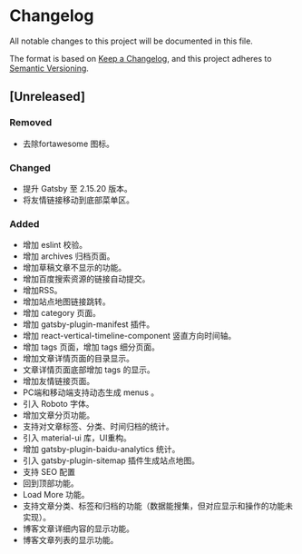 # Changelog
All notable changes to this project will be documented in this file.

The format is based on [Keep a Changelog](https://keepachangelog.com/en/1.0.0/),
and this project adheres to [Semantic Versioning](https://semver.org/spec/v2.0.0.html).

## [Unreleased]

### Removed
+ 去除fortawesome 图标。

### Changed
+ 提升 Gatsby 至 2.15.20 版本。
+ 将友情链接移动到底部菜单区。

### Added
+ 增加 eslint 校验。
+ 增加 archives 归档页面。
+ 增加草稿文章不显示的功能。
+ 增加百度搜索资源的链接自动提交。
+ 增加RSS。
+ 增加站点地图链接跳转。
+ 增加 category 页面。
+ 增加 gatsby-plugin-manifest 插件。
+ 增加 react-vertical-timeline-component 竖直方向时间轴。
+ 增加 tags 页面，增加 tags 细分页面。
+ 增加文章详情页面的目录显示。
+ 文章详情页面底部增加 tags 的显示。
+ 增加友情链接页面。
+ PC端和移动端支持动态生成 menus 。
+ 引入 Roboto 字体。
+ 增加文章分页功能。
+ 支持对文章标签、分类、时间归档的统计。
+ 引入 material-ui 库，UI重构。
+ 增加 gatsby-plugin-baidu-analytics 统计。
+ 引入 gatsby-plugin-sitemap 插件生成站点地图。
+ 支持 SEO 配置
+ 回到顶部功能。
+ Load More 功能。
+ 支持文章分类、标签和归档的功能（数据能搜集，但对应显示和操作的功能未实现）。
+ 博客文章详细内容的显示功能。
+ 博客文章列表的显示功能。
